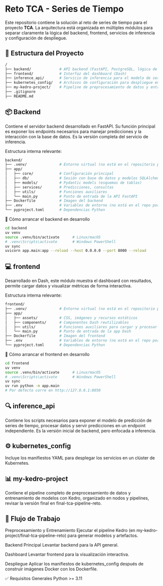 # Reto TCA - Series de Tiempo

Este repositorio contiene la solución al reto de series de tiempo para el proyecto **TCA**. La arquitectura está organizada en múltiples módulos para separar claramente la lógica del backend, frontend, servicios de inferencia y configuración de despliegue.

## 📁 Estructura del Proyecto

```bash
/
├── backend/             # API backend (FastAPI, PostgreSQL, lógica de negocio)
├── frontend/            # Interfaz del dashboard (Dash)
├── inference_api/       # Servicio de inferencia para el modelo de series de tiempo
├── kubernetes_config/   # Archivos de configuración para despliegue en Kubernetes
├── my-kedro-project/    # Pipeline de preprocesamiento de datos y entrenamiento de modelos (Kedro)
├── .gitignore
├── README.md
```

## 📦 Backend 

Contiene el servidor backend desarrollado en FastAPI. Su función principal es exponer los endpoints necesarios para manejar predicciones y la interacción con la base de datos.
Es la versión completa del servicio de inferencia. 

Estructura interna relevante:

```bash
backend/
├── .venv/               # Entorno virtual (no está en el repositorio pero es necesario crearlo)
├── app/
│   ├── core/            # Configuración principal 
│   ├── db/              # Sesión con base de datos y modelos SQLAlchemy
│   ├── models/          # Pydantic models (esquemas de tablas)
│   ├── services/        # Predicciones, consultas
│   ├── utils/           # Funciones auxiliares
│   └── main.py          # Punto de entrada de la API FastAPI
├── Dockerfile           # Imagen del backend
├── .env                 # Variables de entorno (no está en el repo por cuestiones de seguridad)
└── pyproject.toml       # Dependencias Python
```

🔧 Cómo arrancar el backend en desarrollo
```bash
cd backend
uv venv
source .venv/bin/activate      # Linux/macOS
# .venv\Scripts\activate       # Windows PowerShell
uv sync
uvicorn app.main:app --reload --host 0.0.0.0 --port 8000 --reload
```

## 💻 frontend

Desarrollado en Dash, este módulo muestra el dashboard con resultados, permite cargar datos y visualizar métricas de forma interactiva.

Estructura interna relevante:

```bash
frontend/
├── .venv/               # Entorno virtual (no está en el repositorio pero es necesario crearlo)
├── app/
│   ├── assets/          # CSS, imágenes y recursos estáticos
│   ├── components/      # Componentes Dash reutilizables
│   ├── utils/           # Funciones auxiliares para cargar y procesar datos
│   └── main.py          # Punto de entrada de la app Dash
├── Dockerfile           # Imagen del frontend
├── .env                 # Variables de entorno (no está en el repo por cuestiones de seguridad)
└── pyproject.toml       # Dependencias Python
```

🔧 Cómo arrancar el frontend en desarrollo

```bash
cd frontend
uv venv
source .venv/bin/activate      # Linux/macOS
# .venv\Scripts\activate       # Windows PowerShell
uv sync
uv run python -m app.main
# Por defecto corre en http://127.0.0.1:8050
```

## 🔍 inference_api
Contiene los scripts necesarios para exponer el modelo de predicción de series de tiempo, procesar datos y servir predicciones en un endpoint independiente. Es la versión inicial de backend, pero enfocada a inferencia.

## ⚙️ kubernetes_config
Incluye los manifiestos YAML para desplegar los servicios en un clúster de Kubernetes.

## 📊 my-kedro-project
Contiene el pipeline completo de preprocesamiento de datos y entrenamiento de modelos con Kedro, organizado en nodos y pipelines, revisar la versión final en final-tca-pipeline-reto.

## 🚀 Flujo de Trabajo
Preprocesamiento y Entrenamiento
Ejecutar el pipeline Kedro (en my-kedro-project/final-tca-pipeline-reto) para generar modelos y artefactos.

Backend Principal
Levantar backend para la API general.

Dashboard
Levantar frontend para la visualización interactiva.

Despliegue
Aplicar los manifiestos de kubernetes_config después de construir imágenes Docker con los Dockerfile.

✅ Requisitos Generales
Python >= 3.11
